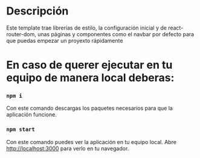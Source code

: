 # Descripción 

Este template trae librerías de estilo, la configuración inicial y de react-router-dom, unas páginas y componentes como el navbar por defecto para que puedas empezar un proyexto rápidamente 



# En caso de querer ejecutar en tu equipo de manera local deberas: 
### `npm i`
Con este comando descargas los paquetes necesarios para que la aplicación funcione.

### `npm start`
Con este comando puedes ver la aplicación en tu equipo local.
Abre [http://localhost:3000](http://localhost:3000) para verlo en tu navegador.


